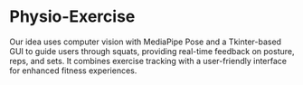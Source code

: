# Physio-Exercise
Our idea uses computer vision with MediaPipe Pose and a Tkinter-based GUI to guide users through squats, providing real-time feedback on posture, reps, and sets. It combines exercise tracking with a user-friendly interface for enhanced fitness experiences.
